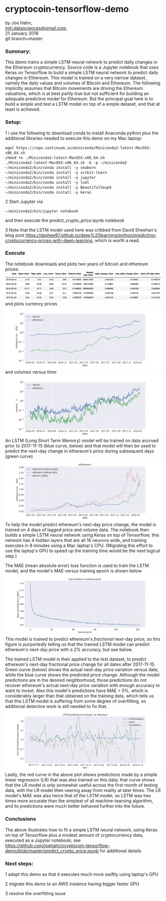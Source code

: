 # cryptocoin-tensorflow-demo

by Joe Hahn,<br />
jmh.datasciences@gmail.com,<br />
21 January 2018<br />
git branch=master

### Summary:

This demo trains a simple LSTM neural network to predict daily changes in the
Ethereum cryptocurrency. Source code is a Jupyter notebook that uses Keras on Tensorflow
to build a simple LSTM neural network to predict daily changes in Ethereum. This model is
trained on a very narrow dataset, namely the daily values and volumes of Bitcoin and Ethereum.
The following implicitly assumes that Bitcoin movements are driving the Ethereum valuations,
which is at best partly true but not sufficient for building an adequate predictive model
for Ethereum. But the principal goal here is to build a simple and test a LSTM model on
top of a simple dataset, and that at least is achieved.

### Setup:

1 i use the following to download conda to install Anaconda python plus the additional libraries
needed to execute this demo on my Mac laptop:

    wget https://repo.continuum.io/miniconda/Miniconda2-latest-MacOSX-x86_64.sh
    chmod +x ./Miniconda2-latest-MacOSX-x86_64.sh
    ./Miniconda2-latest-MacOSX-x86_64.sh -b -p ~/miniconda2
    ~/miniconda2/bin/conda install -y seaborn
    ~/miniconda2/bin/conda install -y scikit-learn
    ~/miniconda2/bin/conda install -y jupyter
    ~/miniconda2/bin/conda install -y lxml
    ~/miniconda2/bin/conda install -y BeautifulSoup4
    ~/miniconda2/bin/conda install -y keras

2 Start Jupyter via

    ~/miniconda2/bin/jupyter notebook

and then execute the predict_crypto_price.ipynb notebook

3 Note that the LSTM model used here was cribbed from David Sheehan's blog post
https://dashee87.github.io/deep%20learning/python/predicting-cryptocurrency-prices-with-deep-learning,
which is worth a read.

### Execute

The notebook downloads and plots two years of bitcoin and ethereum prices:
![](figs/ethereum.png)
and plots currency prices
![](figs/price.png)
and volumes versus time:
![](figs/volume.png)
An LSTM (Long Short Term Memory) model will be trained on data 
accrued prior to 2017-11-15 (blue curve, below)
and that model will then be used to predict the next-day change in ethereum's price
during subsequent days (green curve)
![](figs/training.png)
To help the model predict ethereum's next-day price change, the model is trained
on 4 days of lagged price and volume data. The notebook then builds a simple
LSTM  neural network using Keras on top of Tensorflow;
this network has 4 hidden layers that are all 16 neurons wide,
and training executes in 8 minutes using a Mac laptop's CPU. (Migrating this effort to use
the laptop's GPU to speed up the training time would be the next logical step.)

The MAE (mean absolute error) loss function is used to train the LSTM model,
and the model's MAE versus training epoch is shown below
![](figs/loss.png)
This model is trained to predict ethereum's _fractional_ next-day price, so this figure
is purportedly telling us that the trained LSTM model can predict
ethereum's next-day price with a 2% accuracy, but see below.

The trained LSTM model is then applied to
the test dataset, to predict ethereum's next-day fractional price
change for all dates after 2017-11-15. Green curve (below)
shows the actual next-day price variation versus date,
while the blue curve shows the predicted price change. Although the model predictions are
in the desired neighborhood, those predictions do not recover ethereum's
actual next-day price variation with enough accuracy to want to invest.
Also this model's predictions have MAE = 5%,
which is considerably larger than that obtained on the training data, which tells
us that this LSTM model is suffering from some degree of overfitting, so additional detective
work is still needed to fix that.
![](figs/prediction.png)
Lastly, the red curve in the above plot shows predictions made by a simple linear regression (LR)
that was also trained on this data; that curve shows that the LR model is only somewhat useful across
the first month of testing data, with the LR model then veering away from reality at later times.
The LR model's MAE was also twice that of the LSTM model, so LSTM was two times more accurate than the
simplest of all machine-learning algorithm, and its predictions were much better behaved
further into the future.

### Conclusions

The above illustrates how to fit a simple LSTM neural network, using Keras on top of Tensorflow
plus a modest amount of cryptocurrency data, executed as a Jupyter notebook; see 
https://github.com/joehahn/cryptocoin-tensorflow-demo/blob/master/predict_crypto_price.ipynb
for additional details

### Next steps:

1 adapt this demo so that it executes much more swiftly using laptop's GPU

2 migrate this demo to an AWS instance having bigger faster GPU

3 resolve the overfitting issue


